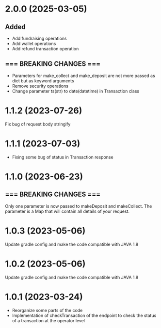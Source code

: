# 2.0.0 (2025-03-05)

## Added

- Add fundraising operations
- Add wallet operations
- Add refund transaction operation

## === BREAKING CHANGES ===

- Parameters for make_collect and make_deposit are not more passed as dict but as keyword arguments
- Remove security operations
- Change parameter ts(str) to date(datetime) in Transaction class

# 1.1.2 (2023-07-26)

Fix bug of request body stringify

# 1.1.1 (2023-07-03)

- Fixing some bug of status in Transaction response

# 1.1.0 (2023-06-23)

## === BREAKING CHANGES ===
Only one parameter is now passed to makeDeposit and makeCollect. The parameter is a Map that will contain all details of your request.

# 1.0.3 (2023-05-06)

Update gradle config and make the code compatible with JAVA 1.8

# 1.0.2 (2023-05-06)

Update gradle config and make the code compatible with JAVA 1.8

# 1.0.1 (2023-03-24)

- Reorganize some parts of the code
- Implementation of checkTransaction of the endpoint to check the status of a transaction at the operator level
